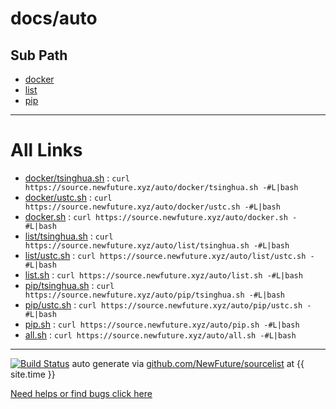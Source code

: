 
# docs/auto

## Sub Path

* [docker](docker/)
* [list](list/)
* [pip](pip/)

---

# All Links

* [docker/tsinghua.sh](docker/tsinghua.sh) : `curl https://source.newfuture.xyz/auto/docker/tsinghua.sh -#L|bash`
* [docker/ustc.sh](docker/ustc.sh) : `curl https://source.newfuture.xyz/auto/docker/ustc.sh -#L|bash`
* [docker.sh](docker.sh) : `curl https://source.newfuture.xyz/auto/docker.sh -#L|bash`
* [list/tsinghua.sh](list/tsinghua.sh) : `curl https://source.newfuture.xyz/auto/list/tsinghua.sh -#L|bash`
* [list/ustc.sh](list/ustc.sh) : `curl https://source.newfuture.xyz/auto/list/ustc.sh -#L|bash`
* [list.sh](list.sh) : `curl https://source.newfuture.xyz/auto/list.sh -#L|bash`
* [pip/tsinghua.sh](pip/tsinghua.sh) : `curl https://source.newfuture.xyz/auto/pip/tsinghua.sh -#L|bash`
* [pip/ustc.sh](pip/ustc.sh) : `curl https://source.newfuture.xyz/auto/pip/ustc.sh -#L|bash`
* [pip.sh](pip.sh) : `curl https://source.newfuture.xyz/auto/pip.sh -#L|bash`
* [all.sh](all.sh) : `curl https://source.newfuture.xyz/auto/all.sh -#L|bash`

---

[![Build Status](https://travis-ci.org/NewFuture/sourcelist.svg?branch=master)](https://travis-ci.org/NewFuture/sourcelist)
auto generate via [github.com/NewFuture/sourcelist](https://github.com/NewFuture/sourcelist) at {{ site.time }}

[Need helps or find bugs click here](https://github.com/NewFuture/sourcelist/issues)
